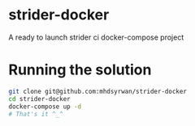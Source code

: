 # strider-docker
A ready to launch strider ci docker-compose project

# Running the solution
```bash
git clone git@github.com:mhdsyrwan/strider-docker
cd strider-docker
docker-compose up -d
# That's it ^_^
```
